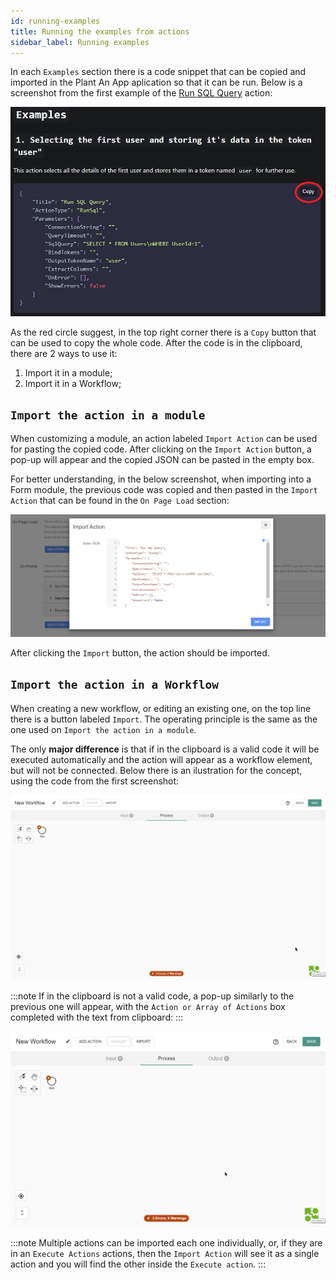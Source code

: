 ```yaml
---
id: running-examples
title: Running the examples from actions
sidebar_label: Running examples
---
```


In each `Examples` section there is a code snippet that can be copied and imported in the Plant An App aplication so that it can be run. Below is a screenshot from the first example of the [Run SQL Query](\docs\run-sql.md) action:

<img src="/static/img/running-examples-1.jpg" alt="Run SQL Query Example" />

As the red circle suggest, in the top right corner there is a `Copy` button that can be used to copy the whole code. After the code is in the clipboard, there are 2 ways to use it:
1. Import it in a module;
2. Import it in a Workflow;

## `Import the action in a module`

When customizing a module, an action labeled `Import Action` can be used for pasting the copied code. After clicking on the `Import Action` button, a pop-up will appear and the copied JSON can be pasted in the empty box. 

For better understanding, in the below screenshot, when importing into a Form module, the previous code was copied and then pasted in the `Import Action` that can be found in the `On Page Load` section:

<img src="/static/img/running-examples-2.jpg" alt="Import Example" />

After clicking the `Import` button, the action should be imported.

## `Import the action in a Workflow`

When creating a new workflow, or editing an existing one, on the top line there is a button labeled `Import`. The operating principle is the same as the one used on `Import the action in a module`.

The only **major difference** is that if in the clipboard is a valid code it will be executed automatically and the action will appear as a workflow element, but will not be connected. Below there is an ilustration for the concept, using the code from the first screenshot:

<img src="/static/img/import.gif" alt="Import Example" />

:::note
 If in the clipboard is not a valid code, a pop-up similarly to the previous one will appear, with the `Action or Array of Actions` box completed with the text from clipboard:
:::

<img src="/static/img/import_wrong.gif" alt="Import Wrong Example" />

:::note
Multiple actions can be imported each one individually, or, if they are in an `Execute Actions` actions, then the `Import Action` will see it as a single action and you will find the other inside the `Execute action`.
:::

